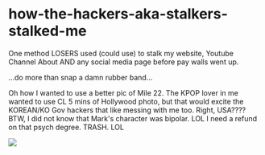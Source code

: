 # how-the-hackers-aka-stalkers-stalked-me
One method LOSERS used (could use) to stalk my website, Youtube Channel About AND any social media page before pay walls went up.


...do more than snap a damn rubber band... 

Oh how I wanted to use a better pic of Mile 22. The KPOP lover in me wanted to use CL 5 mins of Hollywood photo, but that would excite the KOREAN/KO Gov hackers that like messing with me too. Right, USA???? BTW, I did not know that Mark's character was bipolar. LOL I need a refund on that psych degree. TRASH. LOL

<img src ="https://image.tmdb.org/t/p/original/r0O1JfakjHJ66euqDB3BBUgKuTX.jpg"/>
